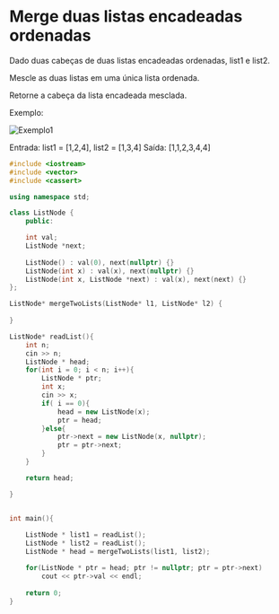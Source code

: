 # Merge duas listas encadeadas ordenadas

Dado duas cabeças de duas listas encadeadas ordenadas, list1 e list2.

Mescle as duas listas em uma única lista ordenada. 

Retorne a cabeça da lista encadeada mesclada.

Exemplo:

![Exemplo1](https://assets.leetcode.com/uploads/2020/10/03/merge_ex1.jpg)

Entrada:  list1 = [1,2,4], list2 = [1,3,4]
Saída: [1,1,2,3,4,4]




```C++
#include <iostream>
#include <vector>
#include <cassert>

using namespace std;

class ListNode {
    public:

    int val;
    ListNode *next;
    
    ListNode() : val(0), next(nullptr) {}
    ListNode(int x) : val(x), next(nullptr) {}
    ListNode(int x, ListNode *next) : val(x), next(next) {} 
};

ListNode* mergeTwoLists(ListNode* l1, ListNode* l2) {
    
}

ListNode* readList(){
    int n;
    cin >> n;
    ListNode * head;
    for(int i = 0; i < n; i++){
        ListNode * ptr;
        int x;
        cin >> x;
        if( i == 0){
            head = new ListNode(x);
            ptr = head;
        }else{
            ptr->next = new ListNode(x, nullptr);
            ptr = ptr->next;
        }
    }

    return head;

}


int main(){
    
    ListNode * list1 = readList();
    ListNode * list2 = readList();
    ListNode * head = mergeTwoLists(list1, list2);

    for(ListNode * ptr = head; ptr != nullptr; ptr = ptr->next)
        cout << ptr->val << endl;
    
    return 0;    
}



```


